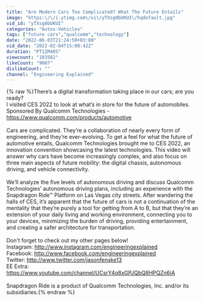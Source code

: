 ```yaml
---
title: "Are Modern Cars Too Complicated? What The Future Entails"
image: "https:\/\/i.ytimg.com\/vi\/yTXsg0bUKUI\/hqdefault.jpg"
vid_id: "yTXsg0bUKUI"
categories: "Autos-Vehicles"
tags: ["future cars","qualcomm","technology"]
date: "2022-06-03T21:24:50+03:00"
vid_date: "2022-02-04T15:00:42Z"
duration: "PT12M40S"
viewcount: "183582"
likeCount: "9007"
dislikeCount: ""
channel: "Engineering Explained"
---
```

{% raw %}There’s a digital transformation taking place in our cars; are you ready?<br />I visited CES 2022 to look at what’s in store for the future of automobiles.<br />Sponsored By Qualcomm Technologies - <a rel="nofollow" target="blank" href="https://www.qualcomm.com/products/automotive">https://www.qualcomm.com/products/automotive</a><br /><br />Cars are complicated. They’re a collaboration of nearly every form of engineering, and they’re ever-evolving. To get a feel for what the future of automotive entails, Qualcomm Technologies brought me to CES 2022, an innovation convention showcasing the latest technologies. This video will answer why cars have become increasingly complex, and also focus on three main aspects of future mobility: the digital chassis, autonomous driving, and vehicle connectivity. <br /><br />We’ll analyze the five levels of autonomous driving and discuss Qualcomm Technologies’ autonomous driving plans, including an experience with the Snapdragon Ride™ Platform on Las Vegas city streets. After wandering the halls of CES, it’s apparent that the future of cars is not a continuation of the mentality that they’re purely a tool for getting from A to B, but that they’re an extension of your daily living and working environment, connecting you to your devices, minimizing the burden of driving, providing entertainment, and creating a safer architecture for transportation.<br /><br />Don't forget to check out my other pages below! <br />Instagram: <a rel="nofollow" target="blank" href="http://www.instagram.com/engineeringexplained">http://www.instagram.com/engineeringexplained</a> <br />Facebook: <a rel="nofollow" target="blank" href="http://www.facebook.com/engineeringexplained">http://www.facebook.com/engineeringexplained</a> <br />Twitter: <a rel="nofollow" target="blank" href="http://www.twitter.com/jasonfenske13">http://www.twitter.com/jasonfenske13</a> <br />EE Extra: <a rel="nofollow" target="blank" href="https://www.youtube.com/channel/UCsrY4q8xGPJQbQ8HPQZn6iA">https://www.youtube.com/channel/UCsrY4q8xGPJQbQ8HPQZn6iA</a><br /><br />Snapdragon Ride is a product of Qualcomm Technologies, Inc. and/or its subsidiaries.{% endraw %}
